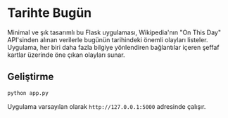 # Tarihte Bugün

Minimal ve şık tasarımlı bu Flask uygulaması, Wikipedia'nın "On This Day" API'sinden alınan verilerle bugünün tarihindeki önemli olayları listeler. Uygulama, her biri daha fazla bilgiye yönlendiren bağlantılar içeren şeffaf kartlar üzerinde öne çıkan olayları sunar.

## Geliştirme

```bash
python app.py
```

Uygulama varsayılan olarak `http://127.0.0.1:5000` adresinde çalışır.
